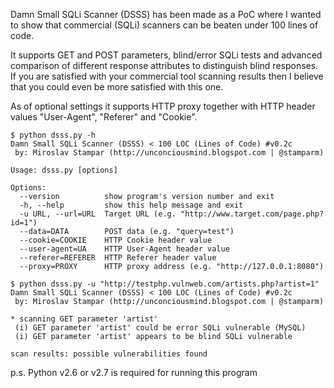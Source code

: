 Damn Small SQLi Scanner (DSSS) has been made as a PoC where I wanted to show that commercial (SQLi) scanners can be beaten under 100 lines of code.

It supports GET and POST parameters, blind/error SQLi tests and advanced comparison of different response attributes to distinguish blind responses. If you are satisfied with your commercial tool scanning results then I believe that you could even be more satisfied with this one.

As of optional settings it supports HTTP proxy together with HTTP header values "User-Agent", "Referer" and "Cookie".

```
$ python dsss.py -h
Damn Small SQLi Scanner (DSSS) < 100 LOC (Lines of Code) #v0.2c
 by: Miroslav Stampar (http://unconciousmind.blogspot.com | @stamparm)

Usage: dsss.py [options]

Options:
  --version          show program's version number and exit
  -h, --help         show this help message and exit
  -u URL, --url=URL  Target URL (e.g. "http://www.target.com/page.php?id=1")
  --data=DATA        POST data (e.g. "query=test")
  --cookie=COOKIE    HTTP Cookie header value
  --user-agent=UA    HTTP User-Agent header value
  --referer=REFERER  HTTP Referer header value
  --proxy=PROXY      HTTP proxy address (e.g. "http://127.0.0.1:8080")

$ python dsss.py -u "http://testphp.vulnweb.com/artists.php?artist=1"
Damn Small SQLi Scanner (DSSS) < 100 LOC (Lines of Code) #v0.2c
 by: Miroslav Stampar (http://unconciousmind.blogspot.com | @stamparm)

* scanning GET parameter 'artist'
 (i) GET parameter 'artist' could be error SQLi vulnerable (MySQL)
 (i) GET parameter 'artist' appears to be blind SQLi vulnerable

scan results: possible vulnerabilities found
```

p.s. Python v2.6 or v2.7 is required for running this program
